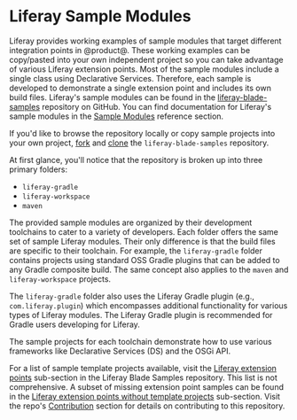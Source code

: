 # Liferay Sample Modules [](id=liferay-sample-modules)

Liferay provides working examples of sample modules that target different
integration points in @product@. These working examples can be copy/pasted into
your own independent project so you can take advantage of various Liferay
extension points. Most of the sample modules include a single class using
Declarative Services. Therefore, each sample is developed to demonstrate a
single extension point and includes its own build files. Liferay's sample
modules can be found in the
[liferay-blade-samples](https://github.com/liferay/liferay-blade-samples)
repository on GitHub. You can find documentation for Liferay's sample modules in
the
[Sample Modules](/develop/reference/-/knowledge_base/7-0/sample-modules)
reference section.

If you'd like to browse the repository locally or copy sample projects into your
own project, [fork](https://help.github.com/articles/fork-a-repo/) and
[clone](https://help.github.com/articles/cloning-a-repository/) the
`liferay-blade-samples` repository.

At first glance, you'll notice that the repository is broken up into three
primary folders:

- `liferay-gradle`
- `liferay-workspace`
- `maven`

The provided sample modules are organized by their development toolchains to
cater to a variety of developers. Each folder offers the same set of sample
Liferay modules. Their only difference is that the build files are specific to
their toolchain. For example, the `liferay-gradle` folder contains projects
using standard OSS Gradle plugins that can be added to any Gradle composite
build. The same concept also applies to the `maven` and `liferay-workspace`
projects.

The `liferay-gradle` folder also uses the Liferay Gradle plugin (e.g.,
`com.liferay.plugin`) which encompasses additional functionality for various
types of Liferay modules. The Liferay Gradle plugin is recommended for Gradle
users developing for Liferay. 

The sample projects for each toolchain demonstrate how to use various frameworks
like Declarative Services (DS) and the OSGi API.

For a list of sample template projects available, visit the
[Liferay extension points](https://github.com/liferay/liferay-blade-samples#liferay-extension-points-and-template-projects)
sub-section in the Liferay Blade Samples repository. This list is not
comprehensive. A subset of missing extension point samples can be found in the
[Liferay extension points without template projects](https://github.com/liferay/liferay-blade-samples#liferay-extension-points-without-template-projects)
sub-section. Visit the repo's
[Contribution](https://github.com/liferay/liferay-blade-samples#contribution)
section for details on contributing to this repository.

